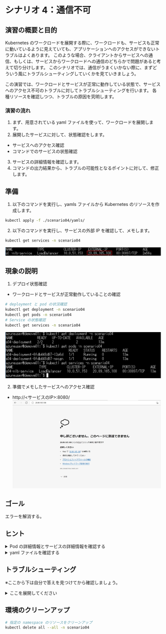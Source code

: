 # シナリオ 4：通信不可

## 演習の概要と目的

Kubernetes のワークロードを展開する際に、ワークロードも、サービスも正常に動いているように見えていても、アプリケーションへのアクセスができないトラブルはよくあります。
このような場合、クライアントからサービスへの通信、もしくは、サービスからワークロードへの通信のどちらかで問題があると考えて切り分けします。
このシナリオでは、通信がうまくいかない際に、まずどういう風にトラブルシューティングしていくかを見ていきましょう。

この演習では、ワークロードとサービスが正常に動作している状態で、サービスへのアクセス不可のトラブルに対してトラブルシューティングを行います。
各種リソースを確認しつつ、トラブルの原因を究明します。

### 演習の流れ

1. まず、用意されている yaml ファイルを使って、ワークロードを展開します。
2. 展開したサービスに対して、状態確認をします。
  - サービスへのアクセス確認
  - コマンドでのサービスの状態確認
3. サービスの詳細情報を確認します。
4. コマンドの出力結果から、トラブルの可能性となるポイントに対して、修正します。

## 準備

1. 以下のコマンドを実行し、yamls ファイルから Kubernetes のリソースを作成します。
  ```bash
  kubectl apply -f ./scenario04/yamls/
  ```
2. 以下のコマンドを実行し、サービスの外部 IP を確認して、メモします。
  ```bash
  kubectl get services -n scenario04
  ```
  ![](../images/s0x-lb-ip.png)

## 現象の説明

1. デプロイ状態確認
  - ワークロードとサービスが正常動作していることの確認
  ```bash
  # deployment と pod の状況確認
  kubectl get deployment -n scenario04
  kubectl get pods -n scenario04
  # Service の状態確認
  kubectl get services -n scenario04
  ```
  ![](../images/s04-01.png)

2. 準備でメモしたサービスへのアクセス確認
  - http://<サービスのIP>:8080/
  ![](../images/s04-02.png)

## ゴール
エラーを解消する。

## ヒント

<details>
    <summary>Pod の詳細情報とサービスの詳細情報を確認する</summary>

- Pod の受け付けポートは 80 です。
- Pod の詳細情報とサービスの詳細情報を確認してみます。
```bash
# Pod デプロイ情報確認コマンド
kubectl describe pods <Pod名> -n scenario04
# Service デプロイ情報確認コマンド
kubectl describe service s04-nlb-service -n scenario04
```
- 仮説の問題点箇所を探します。

</details>

<details>
    <summary>yaml ファイルを確認する</summary>

- `s04-lb-service.yaml` を開き、原因に関連する箇所を調べてみましょう。
- 問題の仮説を立て、修復する処理を行います。
  ```bash
  kubectl apply -f ./scenario04/yamls/
  ```
- 修復されているか確認します。
  - `http://<サービスのIP>:8080/` サイトにアクセスします。
</details>

## トラブルシューティング

※ここから下は自分で答えを見つけてから確認しましょう。

<details>
    <summary>ここを展開してください</summary>

### トラブルについて

- トラブル原因：サービスのターゲット Port がコンテナの受信 Port と違いました。
- `kubectl describe` コマンド結果例 (抜粋)：
  ```bash
  Name:                     s04-nlb-service
  Namespace:                scenario04
  Labels:                   app=s04-app
  Annotations:              <none>
  Selector:                 app=s04-app
  Type:                     LoadBalancer
  IP Family Policy:         SingleStack
  IP Families:              IPv4
  IP:                       10.0.220.55
  IPs:                      10.0.220.55
  LoadBalancer Ingress:     20.46.184.118
  Port:                     <unset>  80/TCP
  TargetPort:               8080/TCP
  NodePort:                 <unset>  32715/TCP
  Endpoints:                10.10.100.12:8080,10.10.100.17:8080
  Session Affinity:         None
  External Traffic Policy:  Cluster
  Events:
    Type    Reason                Age   From                Message
    ----    ------                ----  ----                -------
    Normal  EnsuringLoadBalancer  13m   service-controller  Ensuring load balancer
    Normal  EnsuredLoadBalancer   13m   service-controller  Ensured load balancer
  ```
- トラブル箇所：`s04-lb-service.yaml` の `targetPort:` 部分の指定
- 修復方法 (複数解決策)：ノートのスケールアウトまたはスケールアップ
  1. `s04-lb-service.yaml` の `targetPort: 8080` → `targetPort: 80` に修正します。
  2. サービスの設定を更新します。
    ```bash
    kubectl apply -f ./scenario04/yamls/s04-lb-service.yaml
    ```
  3. サービスへの通信が正常にできたことを確認します。

### サービスの動作について

上記のシナリオでは、サービスのターゲット ポートがコンテナのポートと合わないため、発生するトラブルになります。
サービスとワークロードの通信について、少し踏み込んで説明します。
- サービスの `port` と `targetPort`
  - `port`：サービスの受け付けポート
  - `targetPort`：コンテナの受け付けポート
- サービスのラベルとワークロードのラベル
  - サービスのラベルと通信先のワークロードのラベルを一致する必要がある


ロードバランサと AKS の ノードの動作について以下に説明します。
- AKS に Service が作成された場合、`kube-proxy` (System workload) によって ノードの `iptables` が構成される
- Pod 間の通信はネットワークのプラグインによって、挙動が変わります。プラグインは以下の2種類あります。
  - kubenet：ノード内に仮想ブリッジが作成されます。
    - ノード内 Pod 通信： L2 レベルで通信します。
    - ノードを跨ぐ Pod 通信：ソース IP がノードのIP に変換されて、UDR でほかのノードへ送信します。
  - Azure CNI：Pod が サブネットのIPを持つようになり、Pod 間では L3 レベルで通信します。

</details>

## 環境のクリーンアップ

```bash
# 指定の namespace のリソースをクリーンアップ
kubectl delete all --all -n scenario04
```